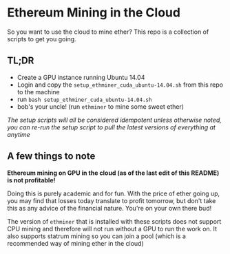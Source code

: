 Ethereum Mining in the Cloud
===

So you want to use the cloud to mine ether? This repo is a collection of scripts to get you going.

## TL;DR

  * Create a GPU instance running Ubuntu 14.04
  * Login and copy the `setup_ethminer_cuda_ubuntu-14.04.sh` from this repo to the machine
  * run `bash setup_ethminer_cuda_ubuntu-14.04.sh`
  * bob's your uncle! (run `ethminer` to mine some sweet ether)

*The setup scripts will all be considered idempotent unless otherwise noted, you can re-run the setup script to pull the latest versions of everything at anytime*

## A few things to note

**Ethereum mining on GPU in the cloud (as of the last edit of this README) is not profitable!**

Doing this is purely academic and for fun. With the price of ether going up, you may find that losses today translate to profit tomorrow, but don't take this as any advice of the financial nature. You're on your own there bud!

The version of `ethminer` that is installed with these scripts does not support CPU mining and therefore will not run without a GPU to run the work on. It also supports statrum mining so you can join a pool (which is a recommended way of mining ether in the cloud)
